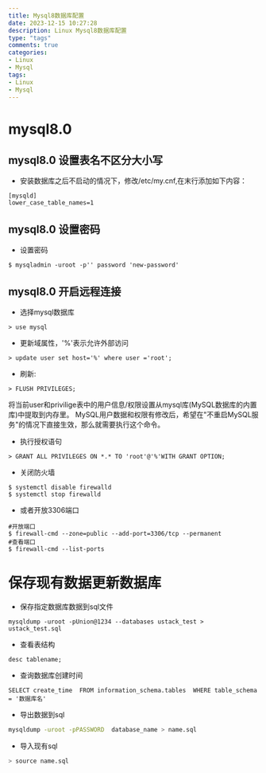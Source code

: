 ```yaml
---
title: Mysql8数据库配置
date: 2023-12-15 10:27:28
description: Linux Mysql8数据库配置
type: "tags"
comments: true
categories:
- Linux
- Mysql
tags:
- Linux
- Mysql
---
```

# mysql8.0

## mysql8.0 设置表名不区分大小写

* 安装数据库之后不启动的情况下，修改/etc/my.cnf,在末行添加如下内容：
  
```plain
[mysqld]
lower_case_table_names=1
```

## mysql8.0 设置密码

* 设置密码

```shell
$ mysqladmin -uroot -p'' password 'new-password'
```

## mysql8.0 开启远程连接

* 选择mysql数据库

```plain
> use mysql
```

* 更新域属性，'%'表示允许外部访问

```plain
> update user set host='%' where user ='root';
```

* 刷新:

```plain
> FLUSH PRIVILEGES;
```

将当前user和privilige表中的用户信息/权限设置从mysql库(MySQL数据库的内置库)中提取到内存里。
MySQL用户数据和权限有修改后，希望在"不重启MySQL服务"的情况下直接生效，那么就需要执行这个命令。

* 执行授权语句

```plain
> GRANT ALL PRIVILEGES ON *.* TO 'root'@'%'WITH GRANT OPTION;
```

* 关闭防火墙

```shell
$ systemctl disable firewalld
$ systemctl stop firewalld
```

* 或者开放3306端口

```shell
#开放端口
$ firewall-cmd --zone=public --add-port=3306/tcp --permanent
#查看端口
$ firewall-cmd --list-ports
```

# 保存现有数据更新数据库

* 保存指定数据库数据到sql文件

```plain
mysqldump -uroot -pUnion@1234 --databases ustack_test > ustack_test.sql
```

* 查看表结构

```plain
desc tablename;
```

* 查询数据库创建时间

```plain
SELECT create_time  FROM information_schema.tables  WHERE table_schema = '数据库名'
```

* 导出数据到sql

```bash
mysqldump -uroot -pPASSWORD  database_name > name.sql
```

* 导入现有sql

```bash
> source name.sql
```